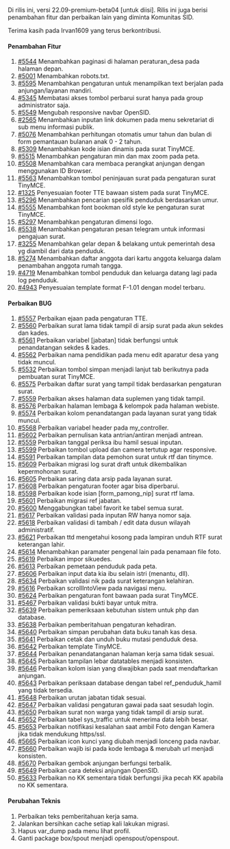 Di rilis ini, versi 22.09-premium-beta04 [untuk diisi]. Rilis ini juga berisi penambahan fitur dan perbaikan lain yang diminta Komunitas SID.

Terima kasih pada Irvan1609 yang terus berkontribusi.

#### Penambahan Fitur
1. [#5544](https://github.com/OpenSID/OpenSID/issues/5544) Menambahkan paginasi di halaman peraturan_desa pada halaman depan.
2. [#5001](https://github.com/OpenSID/OpenSID/issues/5001) Menambahkan robots.txt.
3. [#5595](https://github.com/OpenSID/OpenSID/issues/5595) Menambahkan pengaturan untuk menampilkan text berjalan pada anjungan/layanan mandiri.
4. [#5345](https://github.com/OpenSID/OpenSID/issues/5345) Membatasi akses tombol perbarui surat hanya pada group administrator saja.
5. [#5549](https://github.com/OpenSID/OpenSID/issues/5549) Mengubah responsive navbar OpenSID.
6. [#2565](https://github.com/OpenSID/OpenSID/issues/2565) Menambahkan inputan link dokumen pada menu sekretariat di sub menu informasi publik.
7. [#5076](https://github.com/OpenSID/OpenSID/issues/5076) Menambahkan perhitungan otomatis umur tahun dan bulan di form pemantauan bulanan anak 0 - 2 tahun.
8. [#5309](https://github.com/OpenSID/OpenSID/issues/5309) Menambahkan kode isian dinamis pada surat TinyMCE.
9. [#5515](https://github.com/OpenSID/OpenSID/issues/5515) Menambahkan pengaturan min dan max zoom pada peta.
10. [#5508](https://github.com/OpenSID/OpenSID/issues/5508) Menambahkan cara membaca perangkat anjungan dengan menggunakan ID Browser.
11. [#5563](https://github.com/OpenSID/OpenSID/issues/5563) Menambahkan tombol peninjauan surat pada pengaturan surat TinyMCE.
12. [#1325](https://github.com/OpenSID/premium/issues/1325) Penyesuaian footer TTE bawaan sistem pada surat TinyMCE.
13. [#5296](https://github.com/OpenSID/OpenSID/issues/5296) Menambahkan pencarian spesifik penduduk berdasarkan umur.
14. [#5555](https://github.com/OpenSID/OpenSID/issues/5555) Menambahkan font bookman old style ke pengaturan surat TinyMCE.
15. [#5297](https://github.com/OpenSID/OpenSID/issues/5297) Menambahkan pengaturan dimensi logo.
16. [#5538](https://github.com/OpenSID/OpenSID/issues/5538) Menambahkan pengaturan pesan telegram untuk informasi pengajuan surat.
17. [#3255](https://github.com/OpenSID/OpenSID/issues/3255) Menambahkan gelar depan & belakang untuk pemerintah desa yg diambil dari data penduduk.
18. [#5274](https://github.com/OpenSID/OpenSID/issues/5274) Menambahkan daftar anggota dari kartu anggota keluarga dalam penambahan anggota rumah tangga.
19. [#4719](https://github.com/OpenSID/OpenSID/issues/4719) Menambahkan tombol penduduk dan keluarga datang lagi pada log penduduk.
20. [#4943](https://github.com/OpenSID/OpenSID/issues/4943) Penyesuaian template format F-1.01 dengan model terbaru.


#### Perbaikan BUG

1. [#5557](https://github.com/OpenSID/OpenSID/issues/5557) Perbaikan ejaan pada pengaturan TTE.
2. [#5560](https://github.com/OpenSID/OpenSID/issues/5560) Perbaikan surat lama tidak tampil di arsip surat pada akun sekdes dan kades.
3. [#5561](https://github.com/OpenSID/OpenSID/issues/5561) Perbaikan variabel [jabatan] tidak berfungsi untuk penandatangan sekdes & kades.
4. [#5562](https://github.com/OpenSID/OpenSID/issues/5562) Perbaikan nama pendidikan pada menu edit aparatur desa yang tidak muncul.
5. [#5532](https://github.com/OpenSID/OpenSID/issues/5532) Perbaikan tombol simpan menjadi lanjut tab berikutnya pada pembuatan surat TinyMCE.
6. [#5575](https://github.com/OpenSID/OpenSID/issues/5575) Perbaikan daftar surat yang tampil tidak berdasarkan pengaturan surat.
7. [#5559](https://github.com/OpenSID/OpenSID/issues/5559) Perbaikan akses halaman data suplemen yang tidak tampil.
8. [#5576](https://github.com/OpenSID/OpenSID/issues/5576) Perbaikan halaman lembaga & kelompok pada halaman webiste.
9. [#5574](https://github.com/OpenSID/OpenSID/issues/5574) Perbaikan kolom penandatangan pada layanan surat yang tidak muncul.
10. [#5568](https://github.com/OpenSID/OpenSID/issues/5568) Perbaikan variabel header pada my_controller.
11. [#5602](https://github.com/OpenSID/OpenSID/issues/5602) Perbaikan pernulisan kata antrian/antiran menjadi antrean.
12. [#5559](https://github.com/OpenSID/OpenSID/issues/5559) Perbaikan tanggal periksa ibu hamil sesuai inputan.
13. [#5599](https://github.com/OpenSID/OpenSID/issues/5599) Perbaikan tombol upload dan camera tertutup agar responsive.
14. [#5591](https://github.com/OpenSID/OpenSID/issues/5591) Perbaikan tampilan data pemohon surat untuk rtf dan tinymce.
15. [#5609](https://github.com/OpenSID/OpenSID/issues/5609) Perbaikan migrasi log surat draft untuk dikembalikan kepermohonan surat.
16. [#5605](https://github.com/OpenSID/OpenSID/issues/5605) Perbaikan saring data arsip pada layanan surat.
17. [#5608](https://github.com/OpenSID/OpenSID/issues/5608) Perbaikan pengaturan footer agar bisa diperbarui.
18. [#5598](https://github.com/OpenSID/OpenSID/issues/5598) Perbaikan kode isian [form_pamong_nip] surat rtf lama.
19. [#5601](https://github.com/OpenSID/OpenSID/issues/5601) Perbaikan migrasi ref jabatan.
20. [#5600](https://github.com/OpenSID/OpenSID/issues/5600) Menggabungkan tabel favorit ke tabel semua surat.
21. [#5617](https://github.com/OpenSID/OpenSID/issues/5617) Perbaikan validasi pada inputan RW hanya nomor saja.
22. [#5618](https://github.com/OpenSID/OpenSID/issues/5618) Perbaikan validasi di tambah / edit data dusun wilayah administratif.
23. [#5621](https://github.com/OpenSID/OpenSID/issues/5621) Perbaikan ttd mengetahui kosong pada lampiran unduh RTF surat keterangan lahir.
24. [#5614](https://github.com/OpenSID/OpenSID/issues/5614) Menambahkan paramater pengenal lain pada penamaan file foto.
25. [#5619](https://github.com/OpenSID/OpenSID/issues/5619) Perbaikan impor sikuedes.
26. [#5613](https://github.com/OpenSID/OpenSID/issues/5613) Perbaikan pemetaan penduduk pada peta.
27. [#5606](https://github.com/OpenSID/OpenSID/issues/5606) Perbaikan input data kia ibu selain istri (menantu, dll).
28. [#5634](https://github.com/OpenSID/OpenSID/issues/5634) Perbaikan validasi nik pada surat keterangan kelahiran.
29. [#5616](https://github.com/OpenSID/OpenSID/issues/5616) Perbaikan scrollIntoView pada navigasi menu.
30. [#5624](https://github.com/OpenSID/OpenSID/issues/5624) Perbaikan pengaturan font bawaan pada surat TinyMCE.
31. [#5467](https://github.com/OpenSID/OpenSID/issues/5467) Perbaikan validasi bukti bayar untuk mitra.
33. [#5639](https://github.com/OpenSID/OpenSID/issues/5639) Perbaikan pemeriksaan kebutuhan sistem untuk php dan database.
34. [#5638](https://github.com/OpenSID/OpenSID/issues/5638) Perbaikan pemberitahuan pengaturan kehadiran.
35. [#5640](https://github.com/OpenSID/OpenSID/issues/5640) Perbaikan simpan perubahan data buku tanah kas desa.
36. [#5641](https://github.com/OpenSID/OpenSID/issues/5641) Perbaikan cetak dan unduh buku mutasi penduduk desa.
37. [#5642](https://github.com/OpenSID/OpenSID/issues/5642) Perbaikan template TinyMCE.
38. [#5644](https://github.com/OpenSID/OpenSID/issues/5644) Perbaikan penandatanganan halaman kerja sama tidak sesuai.
39. [#5645](https://github.com/OpenSID/OpenSID/issues/5645) Perbaikan tampilan lebar datatables menjadi konsisten.
40. [#5646](https://github.com/OpenSID/OpenSID/issues/5646) Perbaikan kolom isian yang diwajibkan pada saat mendaftarkan anjungan.
41. [#5643](https://github.com/OpenSID/OpenSID/issues/5643) Perbaikan periksaan database dengan tabel ref_penduduk_hamil yang tidak tersedia.
42. [#5648](https://github.com/OpenSID/OpenSID/issues/5648) Perbaikan urutan jabatan tidak sesuai.
43. [#5647](https://github.com/OpenSID/OpenSID/issues/5647) Perbaikan validasi pengaturan gawai pada saat sesudah login.
44. [#5650](https://github.com/OpenSID/OpenSID/issues/5650) Perbaikan surat non warga yang tidak tampil di arsip surat.
45. [#5652](https://github.com/OpenSID/OpenSID/issues/5652) Perbaikan tabel sys_traffic untuk menerima data lebih besar.
46. [#5653](https://github.com/OpenSID/OpenSID/issues/5653) Perbaikan notifikasi kesalahan saat ambil Foto dengan Kamera jika tidak mendukung https/ssl.
47. [#5665](https://github.com/OpenSID/OpenSID/issues/5665) Perbaikan icon kunci yang diubah menjadi lonceng pada navbar.
48. [#5660](https://github.com/OpenSID/OpenSID/issues/5660) Perbaikan wajib isi pada kode lembaga & merubah url menjadi konsisten.
49. [#5670](https://github.com/OpenSID/OpenSID/issues/5670) Perbaikan gembok anjungan berfungsi terbalik.
50. [#5649](https://github.com/OpenSID/OpenSID/issues/5649) Perbaikan cara deteksi anjungan OpenSID.
51. [#5633](https://github.com/OpenSID/OpenSID/issues/5633) Perbaikan no KK sementara tidak berfungsi jika pecah KK apabila no KK sementara.

#### Perubahan Teknis
1. Perbaikan teks pemberitahuan kerja sama.
2. Jalankan bersihkan cache setiap kali lakukan migrasi.
3. Hapus var_dump pada menu lihat profil.
4. Ganti package box/spout menjadi openspout/openspout.
